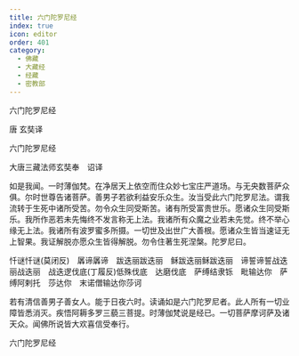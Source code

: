 ```yaml
---
title: 六门陀罗尼经
index: true
icon: editor
order: 401
category:
  - 佛藏
  - 大藏经
  - 经藏
  - 密教部
---
```


  六门陀罗尼经  

唐 玄奘译  

六门陀罗尼经  

大唐三藏法师玄奘奉　诏译  

如是我闻。一时薄伽梵。在净居天上依空而住众妙七宝庄严道场。与无央数菩萨众俱。尔时世尊告诸菩萨。善男子若欲利益安乐众生。汝当受此六门陀罗尼法。谓我流转于生死中诸所受苦。勿令众生同受斯苦。诸有所受富贵世乐。愿诸众生同受斯乐。我所作恶若未先悔终不发言称无上法。我诸所有众魔之业若未先觉。终不举心缘无上法。我诸所有波罗蜜多所摄。一切世及出世广大善根。愿诸众生皆当速证无上智果。我证解脱亦愿众生皆得解脱。勿令住著生死涅槃。陀罗尼曰。  

忏谜忏谜(莫闭反)　羼谛羼谛　跋迭丽跋迭丽　稣跋迭丽稣跋迭丽　谛誓谛誓战迭丽战迭丽　战迭逻伐底(丁履反)低殊伐底　达磨伐底　萨缚结隶铄　毗输达你　萨缚阿剌托　莎达你　末诺僧输达你莎诃  

若有清信善男子善女人。能于日夜六时。读诵如是六门陀罗尼者。此人所有一切业障皆悉消灭。疾悟阿耨多罗三藐三菩提。时薄伽梵说是经已。一切菩萨摩诃萨及诸天众。闻佛所说皆大欢喜信受奉行。  

六门陀罗尼经  
